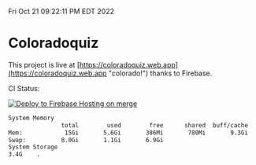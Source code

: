 Fri Oct 21 09:22:11 PM EDT 2022

# Coloradoquiz


This project is live at [https://coloradoquiz.web.app](https://coloradoquiz.web.app "colorado!") thanks to Firebase.

CI Status: 

[![Deploy to Firebase Hosting on merge](https://github.com/teamkushal/coloradoquiz/actions/workflows/firebase-hosting-merge.yml/badge.svg)](https://github.com/teamkushal/coloradoquiz/actions/workflows/firebase-hosting-merge.yml)

```bash
System Memory
               total        used        free      shared  buff/cache   available
Mem:            15Gi       5.6Gi       386Mi       780Mi       9.3Gi       8.6Gi
Swap:          8.0Gi       1.1Gi       6.9Gi
System Storage
3.4G	.
```
